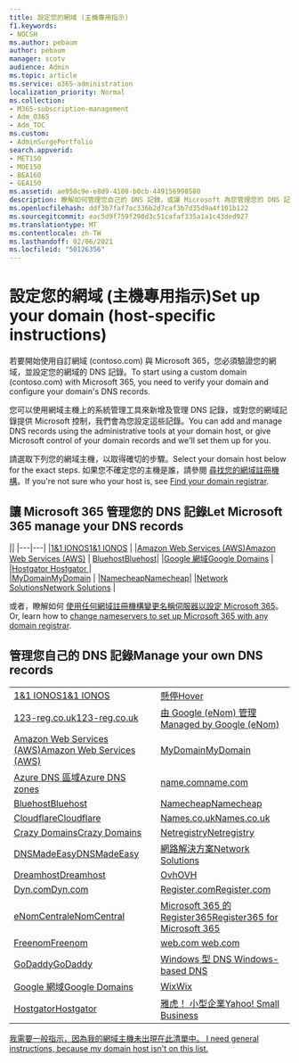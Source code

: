 ```yaml
---
title: 設定您的網域 (主機專用指示)
f1.keywords:
- NOCSH
ms.author: pebaum
author: pebaum
manager: scotv
audience: Admin
ms.topic: article
ms.service: o365-administration
localization_priority: Normal
ms.collection:
- M365-subscription-management
- Adm_O365
- Adm_TOC
ms.custom:
- AdminSurgePortfolio
search.appverid:
- MET150
- MOE150
- BEA160
- GEA150
ms.assetid: ae950c9e-e8d9-4108-b0cb-449156998580
description: 瞭解如何管理您自己的 DNS 記錄，或讓 Microsoft 為您管理您的 DNS 記錄。
ms.openlocfilehash: ddf3b7faf7ac336b2d7caf3b7d35d9a4f101b122
ms.sourcegitcommit: eac5d9f759f290d3c51cafaf335a1a1c43ded927
ms.translationtype: MT
ms.contentlocale: zh-TW
ms.lasthandoff: 02/06/2021
ms.locfileid: "50126356"
---
```

# <a name="set-up-your-domain-host-specific-instructions"></a><span data-ttu-id="b9e65-103">設定您的網域 (主機專用指示)</span><span class="sxs-lookup"><span data-stu-id="b9e65-103">Set up your domain (host-specific instructions)</span></span>

<span data-ttu-id="b9e65-104">若要開始使用自訂網域 (contoso.com) 與 Microsoft 365，您必須驗證您的網域，並設定您的網域的 DNS 記錄。</span><span class="sxs-lookup"><span data-stu-id="b9e65-104">To start using a custom domain (contoso.com) with Microsoft 365, you need to verify your domain and configure your domain's DNS records.</span></span> 
  
<span data-ttu-id="b9e65-105">您可以使用網域主機上的系統管理工具來新增及管理 DNS 記錄，或對您的網域記錄提供 Microsoft 控制，我們會為您設定這些記錄。</span><span class="sxs-lookup"><span data-stu-id="b9e65-105">You can add and manage DNS records using the administrative tools at your domain host, or give Microsoft control of your domain records and we'll set them up for you.</span></span>
  
<span data-ttu-id="b9e65-106">請選取下列您的網域主機，以取得確切的步驟。</span><span class="sxs-lookup"><span data-stu-id="b9e65-106">Select your domain host below for the exact steps.</span></span> <span data-ttu-id="b9e65-107">如果您不確定您的主機是誰，請參閱 [尋找您的網域註冊機構](find-your-domain-registrar.md)。</span><span class="sxs-lookup"><span data-stu-id="b9e65-107">If you're not sure who your host is, see [Find your domain registrar](find-your-domain-registrar.md).</span></span>
  

## <a name="let-microsoft-365-manage-your-dns-records"></a><span data-ttu-id="b9e65-108">讓 Microsoft 365 管理您的 DNS 記錄</span><span class="sxs-lookup"><span data-stu-id="b9e65-108">Let Microsoft 365 manage your DNS records</span></span>

||
|---|---|
|[<span data-ttu-id="b9e65-109">1&1 IONOS</span><span class="sxs-lookup"><span data-stu-id="b9e65-109">1&1 IONOS</span></span>](../dns/change-nameservers-at-1-1-internet.md) |
|[<span data-ttu-id="b9e65-110">Amazon Web Services (AWS)</span><span class="sxs-lookup"><span data-stu-id="b9e65-110">Amazon Web Services (AWS)</span></span>](../dns/change-nameservers-at-aws.md) |
 [<span data-ttu-id="b9e65-111">Bluehost</span><span class="sxs-lookup"><span data-stu-id="b9e65-111">Bluehost</span></span>](../dns/change-nameservers-at-bluehost.md)|
|[<span data-ttu-id="b9e65-112">Google 網域</span><span class="sxs-lookup"><span data-stu-id="b9e65-112">Google   Domains</span></span>](../dns/change-nameservers-at-google-domains.md) |
|[<span data-ttu-id="b9e65-113">Hostgator   </span><span class="sxs-lookup"><span data-stu-id="b9e65-113">Hostgator   </span></span>](../dns/change-nameservers-at-hostgator.md)  |  
|[<span data-ttu-id="b9e65-114">MyDomain</span><span class="sxs-lookup"><span data-stu-id="b9e65-114">MyDomain</span></span>](../dns/change-nameservers-at-mydomain.md) | 
|[<span data-ttu-id="b9e65-115">Namecheap</span><span class="sxs-lookup"><span data-stu-id="b9e65-115">Namecheap</span></span>](../dns/change-nameservers-at-namecheap.md)|
|[<span data-ttu-id="b9e65-116">Network Solutions</span><span class="sxs-lookup"><span data-stu-id="b9e65-116">Network Solutions</span></span>](../dns/change-nameservers-at-network-solutions.md) |  

<span data-ttu-id="b9e65-117">或者，瞭解如何 [使用任何網域註冊機構變更名稱伺服器以設定 Microsoft 365](change-nameservers-at-any-domain-registrar.md)。</span><span class="sxs-lookup"><span data-stu-id="b9e65-117">Or, learn how to [change nameservers to set up Microsoft 365 with any domain registrar](change-nameservers-at-any-domain-registrar.md).</span></span>

## <a name="manage-your-own-dns-records"></a><span data-ttu-id="b9e65-118">管理您自己的 DNS 記錄</span><span class="sxs-lookup"><span data-stu-id="b9e65-118">Manage your own DNS records</span></span>

|                           |                          |
|---------------------------|--------------------------|
| [<span data-ttu-id="b9e65-119">1&1 IONOS</span><span class="sxs-lookup"><span data-stu-id="b9e65-119">1&1 IONOS</span></span>](../dns/create-dns-records-at-1-1-internet.md) | [<span data-ttu-id="b9e65-120">懸停</span><span class="sxs-lookup"><span data-stu-id="b9e65-120">Hover</span></span>](../dns/create-dns-records-at-hover.md) |
| [<span data-ttu-id="b9e65-121">123-reg.co.uk</span><span class="sxs-lookup"><span data-stu-id="b9e65-121">123-reg.co.uk</span></span>](../dns/create-dns-records-at-123-reg-co-uk.md) | [<span data-ttu-id="b9e65-122">由 Google (eNom) 管理 </span><span class="sxs-lookup"><span data-stu-id="b9e65-122">Managed   by Google (eNom)</span></span>](../dns/create-dns-records-for-domain-managed-by-google-enom.md)|
| [<span data-ttu-id="b9e65-123">Amazon Web Services (AWS)</span><span class="sxs-lookup"><span data-stu-id="b9e65-123">Amazon Web Services (AWS)</span></span>](../dns/create-dns-records-at-aws.md) | [<span data-ttu-id="b9e65-124">MyDomain</span><span class="sxs-lookup"><span data-stu-id="b9e65-124">MyDomain</span></span>](../dns/create-dns-records-at-mydomain.md) |
| [<span data-ttu-id="b9e65-125">Azure DNS 區域</span><span class="sxs-lookup"><span data-stu-id="b9e65-125">Azure DNS zones</span></span>](../dns/create-dns-records-for-azure-dns-zones.md) | [<span data-ttu-id="b9e65-126">name.com</span><span class="sxs-lookup"><span data-stu-id="b9e65-126">name.com</span></span>](../dns/create-dns-records-at-name-com.md) |
| [<span data-ttu-id="b9e65-127">Bluehost</span><span class="sxs-lookup"><span data-stu-id="b9e65-127">Bluehost</span></span>](../dns/create-dns-records-at-bluehost.md) | [<span data-ttu-id="b9e65-128">Namecheap</span><span class="sxs-lookup"><span data-stu-id="b9e65-128">Namecheap</span></span>](../dns/create-dns-records-at-namecheap.md)|
| [<span data-ttu-id="b9e65-129">Cloudflare</span><span class="sxs-lookup"><span data-stu-id="b9e65-129">Cloudflare</span></span>](../dns/create-dns-records-at-cloudflare.md)| [<span data-ttu-id="b9e65-130">Names.co.uk</span><span class="sxs-lookup"><span data-stu-id="b9e65-130">Names.co.uk</span></span>](../dns/create-dns-records-at-names-co-uk.md) |
|  [<span data-ttu-id="b9e65-131">Crazy Domains</span><span class="sxs-lookup"><span data-stu-id="b9e65-131">Crazy Domains</span></span>](../dns/create-dns-records-at-crazy-domains.md)| [<span data-ttu-id="b9e65-132">Netregistry</span><span class="sxs-lookup"><span data-stu-id="b9e65-132">Netregistry</span></span>](../dns/create-dns-records-at-netregistry.md) |
|[<span data-ttu-id="b9e65-133">DNSMadeEasy</span><span class="sxs-lookup"><span data-stu-id="b9e65-133">DNSMadeEasy</span></span>](../dns/create-dns-records-at-dnsmadeeasy.md) | [<span data-ttu-id="b9e65-134">網路解決方案</span><span class="sxs-lookup"><span data-stu-id="b9e65-134">Network   Solutions</span></span>](../dns/create-dns-records-at-network-solutions.md) |
|[<span data-ttu-id="b9e65-135">Dreamhost</span><span class="sxs-lookup"><span data-stu-id="b9e65-135">Dreamhost</span></span>](../dns/create-dns-records-at-dreamhost.md)  | [<span data-ttu-id="b9e65-136">Ovh</span><span class="sxs-lookup"><span data-stu-id="b9e65-136">OVH</span></span>](../dns/create-dns-records-at-ovh.md) |
|  [<span data-ttu-id="b9e65-137">Dyn.com</span><span class="sxs-lookup"><span data-stu-id="b9e65-137">Dyn.com</span></span>](../dns/create-dns-records-at-dyn-com.md) | [<span data-ttu-id="b9e65-138">Register.com</span><span class="sxs-lookup"><span data-stu-id="b9e65-138">Register.com</span></span>](../dns/create-dns-records-at-register-com.md) |
| [<span data-ttu-id="b9e65-139">eNomCentral</span><span class="sxs-lookup"><span data-stu-id="b9e65-139">eNomCentral</span></span>](../dns/create-dns-records-at-enomcentral.md)| [<span data-ttu-id="b9e65-140">Microsoft 365 的 Register365</span><span class="sxs-lookup"><span data-stu-id="b9e65-140">Register365 for Microsoft 365</span></span>](../dns/create-dns-records-at-register365.md)  |
| [<span data-ttu-id="b9e65-141">Freenom</span><span class="sxs-lookup"><span data-stu-id="b9e65-141">Freenom</span></span>](../dns/create-dns-records-at-freenom.md) | [<span data-ttu-id="b9e65-142"> web.com </span><span class="sxs-lookup"><span data-stu-id="b9e65-142"> web.com </span></span>](../dns/create-dns-records-at-web-com.md)|
|[<span data-ttu-id="b9e65-143">GoDaddy</span><span class="sxs-lookup"><span data-stu-id="b9e65-143">GoDaddy</span></span>](../dns/create-dns-records-at-godaddy.md)|[<span data-ttu-id="b9e65-144"> Windows 型 DNS</span><span class="sxs-lookup"><span data-stu-id="b9e65-144"> Windows-based DNS</span></span>](../dns/create-dns-records-using-windows-based-dns.md)   |
| [<span data-ttu-id="b9e65-145">Google 網域</span><span class="sxs-lookup"><span data-stu-id="b9e65-145">Google Domains</span></span>](../dns/create-dns-records-at-google-domains.md) |[<span data-ttu-id="b9e65-146">Wix</span><span class="sxs-lookup"><span data-stu-id="b9e65-146">Wix</span></span>](../dns/create-dns-records-at-wix.md) |
|[<span data-ttu-id="b9e65-147">Hostgator</span><span class="sxs-lookup"><span data-stu-id="b9e65-147">Hostgator</span></span>](../dns/create-dns-records-at-hostgator.md)  | [<span data-ttu-id="b9e65-148">雅虎！  小型企業</span><span class="sxs-lookup"><span data-stu-id="b9e65-148">Yahoo!   Small Business</span></span>](../dns/create-dns-records-at-yahoo-small-business.md)  |

[<span data-ttu-id="b9e65-149">我需要一般指示，因為我的網域主機未出現在此清單中。 </span><span class="sxs-lookup"><span data-stu-id="b9e65-149">I need general instructions, because my domain host isn't on this list. </span></span>](create-dns-records-at-any-dns-hosting-provider.md)
   
